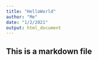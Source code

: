 ```yaml
---
title: "HelloWorld"
author: "Me"
date: "1/2/2021"
output: html_document
---
```


## This is a markdown file
